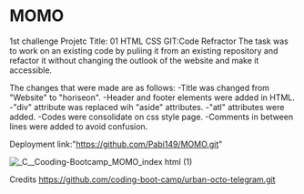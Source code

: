 # MOMO
1st challenge
Projetc Title: 01 HTML CSS GIT:Code Refractor
The task was to work on an existing code by puliing it from an existing repository and refactor it without changing the outlook of the website and make it accessible.

The changes that were made are as follows:
-Title was changed from "Website" to "horiseon".
-Header and footer elements were added in HTML.
-"div" attribute was replaced wih "aside" attributes.
-"atl" attributes were added.
-Codes were consolidate on css style page.
-Comments in between lines were added to avoid confusion.

Deployment link:"https://github.com/Pabi149/MOMO.git"

![_C__Cooding-Bootcamp_MOMO_index html (1)](https://user-images.githubusercontent.com/90426266/134827586-99eabb60-0c2f-4ef2-b367-2914081ec256.png)

Credits
https://github.com/coding-boot-camp/urban-octo-telegram.git